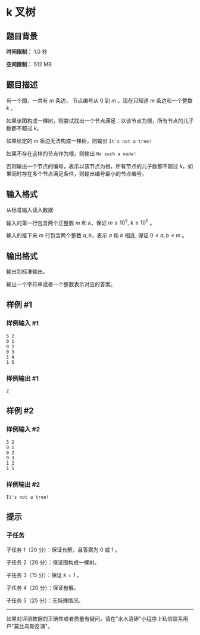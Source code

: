 # k 叉树

## 题目背景

**时间限制：** 1.0 秒

**空间限制：** 512 MB

## 题目描述

有一个图，一共有 $m$ 条边， 节点编号从 $0$ 到 $m$ 。现在只知道 $m$ 条边和一个整数 $k$ 。

如果该图构成一棵树，则尝试找出一个节点满足：以该节点为根，所有节点的儿子数都不超过 $k$。

如果给定的 $m$ 条边无法构成一棵树，则输出 `It's not a tree!`

如果不存在这样的节点作为根，则输出 `No such a node!`

否则输出一个节点的编号，表示以该节点为根，所有节点的儿子数都不超过 $k$，如果同时存在多个节点满足条件，则输出编号最小的节点编号。

## 输入格式

从标准输入读入数据

输入的第一行包含两个正整数 $m$ 和 $k$，保证 $m \le 10^5,~k \le 10^5$ 。

输入的接下来 $m$ 行包含两个整数 $a, b$，表示 $a$ 和 $b$ 相连, 保证 $0 \le a, b \le m$ 。

## 输出格式

输出到标准输出。

输出一个字符串或者一个整数表示对应的答案。

## 样例 #1

### 样例输入 #1

```
5 2
0 1
0 2
0 3
1 4
1 5
```

### 样例输出 #1

```
2
```

## 样例 #2

### 样例输入 #2

```
5 2
0 1
0 2
0 3
1 2
1 5
```

### 样例输出 #2

```
It's not a tree!
```

## 提示

### 子任务

子任务 1（20 分）：保证有解，且答案为 $0$ 或 $1$ 。

子任务 2（20 分）：保证图构成一棵树。

子任务 3（15 分）：保证 $k=1$  。

子任务 4（20 分）：保证有解。

子任务 5（25 分）：无特殊情况。

---

如果对评测数据的正确性或者质量有疑问，请在"水木清研"小程序上私信联系用户"莫比乌斯反演"。
